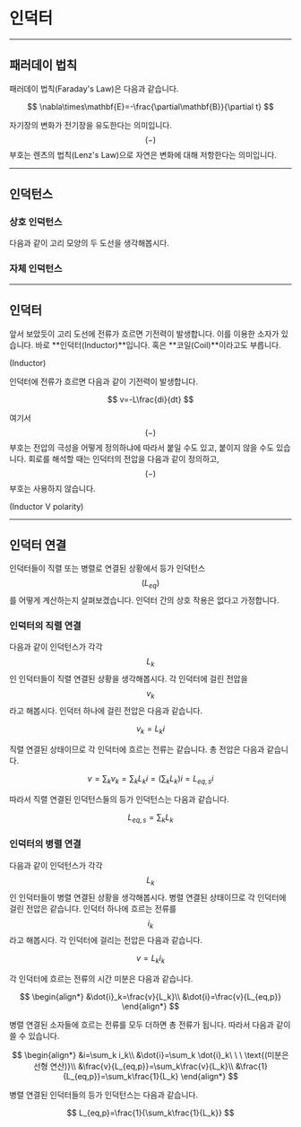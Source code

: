 # 인덕터

---

## 패러데이 법칙

패러데이 법칙(Faraday's Law)은 다음과 같습니다.

$$
\nabla\times\mathbf{E}=-\frac{\partial\mathbf{B}}{\partial t}
$$

자기장의 변화가 전기장을 유도한다는 의미입니다.
$$(-)$$ 부호는 렌츠의 법칙(Lenz's Law)으로 자연은 변화에 대해 저항한다는 의미입니다.

---

## 인덕턴스

### 상호 인덕턴스

다음과 같이 고리 모양의 두 도선을 생각해봅시다. 

### 자체 인덕턴스

---

## 인덕터

앞서 보았듯이 고리 도선에 전류가 흐르면 기전력이 발생합니다.
이를 이용한 소자가 있습니다.
바로 **인덕터(Inductor)**입니다.
혹은 **코일(Coil)**이라고도 부릅니다.

(Inductor)

인덕터에 전류가 흐르면 다음과 같이 기전력이 발생합니다.

$$
v=-L\frac{di}{dt}
$$

여기서 $$(-)$$ 부호는 전압의 극성을 어떻게 정의하냐에 따라서 붙일 수도 있고, 붙이지 않을 수도 있습니다.
회로를 해석할 때는 인덕터의 전압을 다음과 같이 정의하고, $$(-)$$ 부호는 사용하지 않습니다.

(Inductor V polarity)

---

## 인덕터 연결

인덕터들이 직렬 또는 병렬로 연결된 상황에서 등가 인덕턴스$$(L_{eq})$$를 어떻게 계산하는지 살펴보겠습니다.
인덕터 간의 상호 작용은 없다고 가정합니다.

### 인덕터의 직렬 연결

다음과 같이 인덕턴스가 각각 $$L_k$$인 인덕터들이 직렬 연결된 상황을 생각해봅시다.
각 인덕터에 걸린 전압을 $$v_k$$라고 해봅시다.
인덕터 하나에 걸린 전압은 다음과 같습니다.

$$
v_k=L_k\dot{i}
$$

직렬 연결된 상태이므로 각 인덕터에 흐르는 전류는 같습니다.
총 전압은 다음과 같습니다.

$$
v=\sum_k v_k=\sum_k L_k\dot{i}=\left(\sum_k L_k\right)\dot{i}=L_{eq,s}\dot{i}
$$

따라서 직렬 연결된 인덕턴스들의 등가 인덕턴스는 다음과 같습니다.

$$
L_{eq,s}=\sum_k L_k
$$

### 인덕터의 병렬 연결

다음과 같이 인덕턴스가 각각 $$L_k$$인 인덕터들이 병렬 연결된 상황을 생각해봅시다.
병렬 연결된 상태이므로 각 인덕터에 걸린 전압은 같습니다.
인덕터 하나에 흐르는 전류를 $$i_k$$라고 해봅시다.
각 인덕터에 걸리는 전압은 다음과 같습니다.

$$
v=L_k\dot{i}_k
$$

각 인덕터에 흐르는 전류의 시간 미분은 다음과 같습니다.

$$
\begin{align*}
&\dot{i}_k=\frac{v}{L_k}\\
&\dot{i}=\frac{v}{L_{eq,p}}
\end{align*}
$$

병렬 연결된 소자들에 흐르는 전류를 모두 더하면 총 전류가 됩니다.
따라서 다음과 같이 쓸 수 있습니다.

$$
\begin{align*}
&i=\sum_k i_k\\
&\dot{i}=\sum_k \dot{i}_k\ \ \ \text{(미분은 선형 연산)}\\
&\frac{v}{L_{eq,p}}=\sum_k\frac{v}{L_k}\\
&\frac{1}{L_{eq,p}}=\sum_k\frac{1}{L_k}
\end{align*}
$$

병렬 연결된 인덕터들의 등가 인덕턴스는 다음과 같습니다.

$$
L_{eq,p}=\frac{1}{\sum_k\frac{1}{L_k}}
$$
